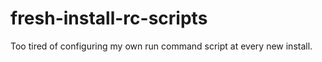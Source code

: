 # fresh-install-rc-scripts
Too tired of configuring my own run command script at every new install.
